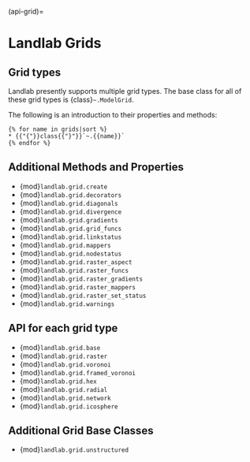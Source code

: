 (api-grid)=

# Landlab Grids

## Grid types

Landlab presently supports multiple grid types. The base class for all of these
grid types is {class}`~.ModelGrid`.

The following is an introduction to their properties and methods:

```{jinja} llcats
{% for name in grids|sort %}
* {{"{"}}class{{"}"}}`~.{{name}}`
{% endfor %}
```

## Additional Methods and Properties

* {mod}`landlab.grid.create`
* {mod}`landlab.grid.decorators`
* {mod}`landlab.grid.diagonals`
* {mod}`landlab.grid.divergence`
* {mod}`landlab.grid.gradients`
* {mod}`landlab.grid.grid_funcs`
* {mod}`landlab.grid.linkstatus`
* {mod}`landlab.grid.mappers`
* {mod}`landlab.grid.nodestatus`
* {mod}`landlab.grid.raster_aspect`
* {mod}`landlab.grid.raster_funcs`
* {mod}`landlab.grid.raster_gradients`
* {mod}`landlab.grid.raster_mappers`
* {mod}`landlab.grid.raster_set_status`
* {mod}`landlab.grid.warnings`

## API for each grid type

* {mod}`landlab.grid.base`
* {mod}`landlab.grid.raster`
* {mod}`landlab.grid.voronoi`
* {mod}`landlab.grid.framed_voronoi`
* {mod}`landlab.grid.hex`
* {mod}`landlab.grid.radial`
* {mod}`landlab.grid.network`
* {mod}`landlab.grid.icosphere`

## Additional Grid Base Classes

* {mod}`landlab.grid.unstructured`
